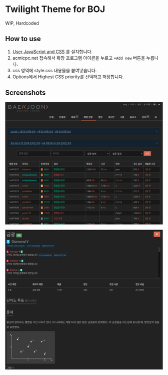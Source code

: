 # Twilight Theme for BOJ

WIP, Hardcoded

## How to use

1. [User JavaScript and CSS](https://chrome.google.com/webstore/detail/user-javascript-and-css/nbhcbdghjpllgmfilhnhkllmkecfmpld?hl=en) 를 설치합니다.
2. acmicpc.net 접속해서 확장 프로그램 아이콘을 누르고 `+Add new` 버튼을 누릅니다.
3. css 영역에 style.css 내용물을 붙여넣습니다.
4. Options에서 Highest CSS priority를 선택하고 저장합니다. 

## Screenshots

![](.github/status.png)

![](.github/10167.png)
